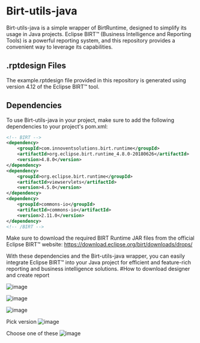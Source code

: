 # Birt-utils-java

Birt-utils-java is a simple wrapper of BirtRuntime, designed to simplify its usage in Java projects. Eclipse BIRT™ (Business Intelligence and Reporting Tools) is a powerful reporting system, and this repository provides a convenient way to leverage its capabilities.

## .rptdesign Files

The example.rptdesign file provided in this repository is generated using version 4.12 of the Eclipse BIRT™ tool.

## Dependencies

To use Birt-utils-java in your project, make sure to add the following dependencies to your project's pom.xml:

```xml
<!-- BIRT -->
<dependency>
    <groupId>com.innoventsolutions.birt.runtime</groupId>
    <artifactId>org.eclipse.birt.runtime_4.8.0-20180626</artifactId>
    <version>4.8.0</version>
</dependency>
<dependency>
    <groupId>org.eclipse.birt.runtime</groupId>
    <artifactId>viewservlets</artifactId>
    <version>4.5.0</version>
</dependency>
<dependency>
    <groupId>commons-io</groupId>
    <artifactId>commons-io</artifactId>
    <version>2.11.0</version>
</dependency>
<!-- /BIRT -->
```
Make sure to download the required BIRT Runtime JAR files from the official Eclipse BIRT™ website: https://download.eclipse.org/birt/downloads/drops/

With these dependencies and the Birt-utils-java wrapper, you can easily integrate Eclipse BIRT™ into your Java project for efficient and feature-rich reporting and business intelligence solutions.
#How to download designer and create report

![image](https://github.com/ogbozoyan/Birt-utils-java/assets/85520525/767f5164-62c9-4b64-a2cd-469fcfcf0fac)

![image](https://github.com/ogbozoyan/Birt-utils-java/assets/85520525/f3a9c4b9-6cf9-4be3-92e3-818d6a474167)

![image](https://github.com/ogbozoyan/Birt-utils-java/assets/85520525/f36574ad-7c10-4834-b308-eb4a074423f5)

Pick version
![image](https://github.com/ogbozoyan/Birt-utils-java/assets/85520525/dc752e86-6a13-4992-a2d8-6527afb47839)

Choose one of these
![image](https://github.com/ogbozoyan/Birt-utils-java/assets/85520525/d799094b-b54d-43bf-9e46-a91282287d81)

